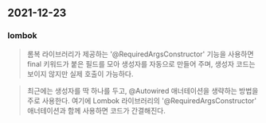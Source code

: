 
## 2021-12-23

### lombok

> 롬복 라이브러리가 제공하는 '@RequiredArgsConstructor' 기능을 사용하면 final 키워드가 붙은 필드를 모아 생성자를 자동으로 만들어 주며, 
> 생성자 코드는 보이지 않지만 실제 호출이 가능하다.

> 최근에는 생성자를 딱 하나를 두고, @Autowired 애너테이션을 생략하는 방법을 주로 사용한다. 여기에 Lombok 라이브러리의 '@RequiredArgsConstructor' 애너테이션과
> 함께 사용하면 코드가 간결해진다.
